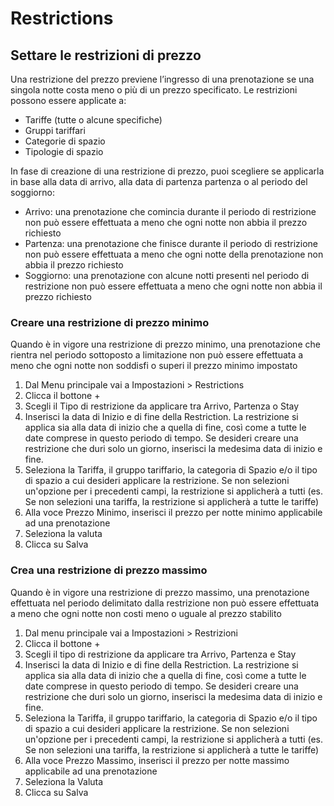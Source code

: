 # Restrictions

## Settare le restrizioni di prezzo

Una restrizione del prezzo previene l’ingresso di una prenotazione se una singola notte costa meno o più di un prezzo specificato. Le restrizioni possono essere applicate a:

* Tariffe (tutte o alcune specifiche)
* Gruppi tariffari
* Categorie di spazio
* Tipologie di spazio

In fase di creazione di una restrizione di prezzo, puoi scegliere se applicarla in base alla data di arrivo, alla data di partenza partenza o al periodo del soggiorno:

* Arrivo: una prenotazione che comincia durante il periodo di restrizione non può essere effettuata a meno che ogni notte non abbia il prezzo richiesto
* Partenza: una prenotazione che finisce durante il periodo di restrizione non può essere effettuata a meno che ogni notte della prenotazione non abbia il prezzo richiesto
* Soggiorno: una prenotazione con alcune notti presenti nel periodo di restrizione non può essere effettuata a meno che ogni notte non abbia il prezzo richiesto

### Creare una restrizione di prezzo minimo

Quando è in vigore una restrizione di prezzo minimo, una prenotazione che rientra nel periodo sottoposto a limitazione non può essere effettuata a meno che ogni notte non soddisfi o superi il prezzo minimo impostato

1. Dal Menu principale vai a Impostazioni > Restrictions
2. Clicca il bottone +
3. Scegli il Tipo di restrizione da applicare tra Arrivo, Partenza o Stay
4. Inserisci la data di Inizio e di fine della Restriction. La restrizione si applica sia alla data di inizio che a quella di fine, così come a tutte le date comprese in questo periodo di tempo. Se desideri creare una restrizione che duri solo un giorno, inserisci la medesima data di inizio e fine.
5. Seleziona la Tariffa, il gruppo tariffario, la categoria di Spazio e/o il tipo di spazio a cui desideri applicare la restrizione. Se non selezioni un'opzione per i precedenti campi, la restrizione si applicherà a tutti (es. Se non selezioni una tariffa, la restrizione si applicherà a tutte le tariffe)
6. Alla voce Prezzo Minimo, inserisci il prezzo per notte minimo applicabile ad una prenotazione
7. Seleziona la valuta
8. Clicca su Salva

### Crea una restrizione di prezzo massimo

Quando è in vigore una restrizione di prezzo massimo, una prenotazione effettuata nel periodo delimitato dalla restrizione non può essere effettuata a meno che ogni notte non costi meno o uguale al prezzo stabilito

1. Dal menu principale vai a Impostazioni > Restrizioni
2. Clicca il bottone +
3. Scegli il tipo di restrizione da applicare tra Arrivo, Partenza e Stay
4. Inserisci la data di Inizio e di fine della Restriction. La restrizione si applica sia alla data di inizio che a quella di fine, così come a tutte le date comprese in questo periodo di tempo. Se desideri creare una restrizione che duri solo un giorno, inserisci la medesima data di inizio e fine.
5. Seleziona la Tariffa, il gruppo tariffario, la categoria di Spazio e/o il tipo di spazio a cui desideri applicare la restrizione. Se non selezioni un'opzione per i precedenti campi, la restrizione si applicherà a tutti (es. Se non selezioni una tariffa, la restrizione si applicherà a tutte le tariffe)
6. Alla voce Prezzo Massimo, inserisci il prezzo per notte massimo applicabile ad una prenotazione
7. Seleziona la Valuta
8. Clicca su Salva
